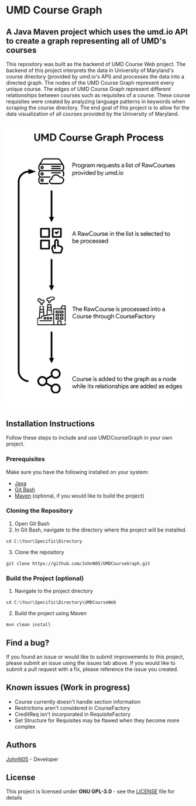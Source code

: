# UMD Course Graph

## A Java Maven project which uses the umd.io API to create a graph representing all of UMD's courses

This repository was built as the backend of UMD Course Web project.  The backend of this project interprets the data in University of Maryland's course directory (provided by umd.io's API) and processes the data into a directed graph.  The nodes of the UMD Course Graph represent every unique course.  The edges of UMD Course Graph represent different relationships between courses such as requisites of a course.  These course requisites were created by analyzing language patterns in keywords when scraping the course directory.  The end goal of this project is to allow for the data visualization of all courses provided by the University of Maryland.

![Diagram1](images/umdcoursegraph-diagram-1.jpg)

## Installation Instructions

Follow these steps to include and use UMDCourseGraph in your own project.

### Prerequisites

Make sure you have the following installed on your system:
* [Java](https://www.java.com/en/download/)
* [Git Bash](https://git-scm.com/downloads)
* [Maven](https://maven.apache.org/download.cgi) (optional, if you would like to build the project)


### Cloning the Repository

1. Open Git Bash
2. In Git Bash, navigate to the directory where the project will be installed.
```
cd C:\Your\Specific\Directory
```
3. Clone the repository
```
git clone https://github.com/JohnN05/UMDCourseGraph.git
```

### Build the Project (optional)

1. Navigate to the project directory
```
cd C:\Your\Specific\Directory\UMDCourseWeb
```
2. Build the project using Maven
```
mvn clean install
```

## Find a bug?

If you found an issue or would like to submit improvements to this project, please submit an issue using the issues tab above.  If you would like to submit a pull request with a fix, please reference the issue you created.

## Known issues (Work in progress)
* Course currently doesn't handle section information
* Restrictions aren't considered in CourseFactory
* CreditReq isn't incorporated in RequisiteFactory
* Set Structure for Requisites may be flawed when they become more complex

## Authors

[JohnN05](https://github.com/JohnN05) - Developer

## License

This project is licensed under **GNU GPL-3.0** - see the [LICENSE](LICENSE) file for details